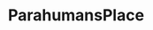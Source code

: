 ---
title: ParahumansPlace
crosslinks:
- straya
- Parahumans
- PinkVomitMonster
- mylittlepony
- place
- supremeclothing
- soylent
---